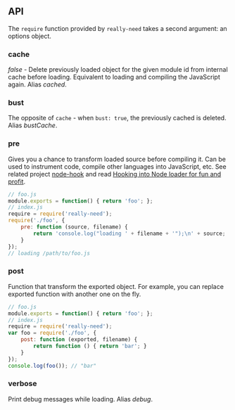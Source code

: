 ## API

The `require` function provided by `really-need` takes a second argument: an options object. 

### cache

*false* - Delete previously loaded object for the given module id from internal cache before loading.
Equivalent to loading and compiling the JavaScript again. Alias *cached*.

### bust

The opposite of `cache` - when `bust: true`, the previously cached is deleted. Alias *bustCache*.

### pre

Gives you a chance to transform loaded source before compiling it. Can be used to instrument code,
compile other languages into JavaScript, etc. See related project [node-hook][node-hook] and
read [Hooking into Node loader for fun and profit][hooking].

```js
// foo.js
module.exports = function() { return 'foo'; };
// index.js
require = require('really-need');
require('./foo', { 
    pre: function (source, filename) {
        return 'console.log("loading ' + filename + '");\n' + source;
    }
});
// loading /path/to/foo.js
```

[node-hook]: https://github.com/bahmutov/node-hook
[hooking]: http://bahmutov.calepin.co/hooking-into-node-loader-for-fun-and-profit.html

### post

Function that transform the exported object. For example, you can replace exported function with
another one on the fly.

```js
// foo.js
module.exports = function() { return 'foo'; };
// index.js
require = require('really-need');
var foo = require('./foo', { 
    post: function (exported, filename) {
        return function () { return 'bar'; }
    }
});
console.log(foo()); // "bar"
```

### verbose

Print debug messages while loading. Alias *debug*.
